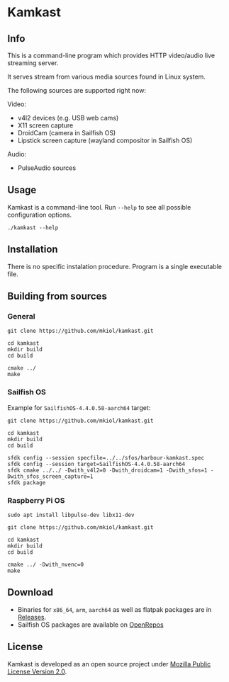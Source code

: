 # Kamkast

## Info

This is a command-line program which provides HTTP video/audio live streaming server. 

It serves stream from various media sources found in Linux system. 

The following sources are supported right now:

Video:

- v4l2 devices (e.g. USB web cams)
- X11 screen capture
- DroidCam (camera in Sailfish OS)
- Lipstick screen capture (wayland compositor in Sailfish OS)

Audio:

- PulseAudio sources

## Usage

Kamkast is a command-line tool. Run `--help` to see all possible configuration options.

```
./kamkast --help
```

## Installation

There is no specific instalation procedure. Program is a single executable file.

## Building from sources

### General

```
git clone https://github.com/mkiol/kamkast.git

cd kamkast
mkdir build
cd build

cmake ../
make
```

### Sailfish OS

Example for `SailfishOS-4.4.0.58-aarch64` target:

```
git clone https://github.com/mkiol/kamkast.git

cd kamkast
mkdir build
cd build

sfdk config --session specfile=../../sfos/harbour-kamkast.spec
sfdk config --session target=SailfishOS-4.4.0.58-aarch64
sfdk cmake ../../ -Dwith_v4l2=0 -Dwith_droidcam=1 -Dwith_sfos=1 -Dwith_sfos_screen_capture=1
sfdk package
```

### Raspberry Pi OS

```
sudo apt install libpulse-dev libx11-dev

git clone https://github.com/mkiol/kamkast.git

cd kamkast
mkdir build
cd build

cmake ../ -Dwith_nvenc=0
make
```

## Download

- Binaries for `x86_64`, `arm`, `aarch64` as well as flatpak packages are in [Releases](https://github.com/mkiol/kamkast/releases). 
- Sailfish OS packages are available on [OpenRepos](https://openrepos.net/content/mkiol/kamkast)

## License

Kamkast is developed as an open source project under [Mozilla Public License Version 2.0](https://www.mozilla.org/MPL/2.0/).


